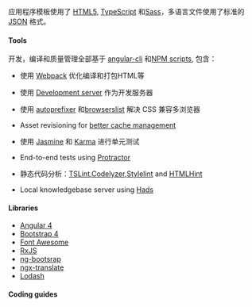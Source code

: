 应用程序模板使用了 [HTML5](http://whatwg.org/html), [TypeScript](http://www.typescriptlang.org) 和[Sass](http://sass-lang.com)，多语言文件使用了标准的 [JSON](http://www.json.org) 格式。
#### Tools
开发，编译和质量管理全部基于 [angular-cli](https://github.com/angular/angular-cli) 和[NPM scripts](https://docs.npmjs.com/misc/scripts),
    包含：

- 使用 [Webpack](https://webpack.github.io) 优化编译和打包HTML等

- 使用 [Development server](https://webpack.github.io/docs/webpack-dev-server.html) 作为开发服务器

- 使用 [autoprefixer](https://github.com/postcss/autoprefixer) 和[browserslist](https://github.com/ai/browserslist) 解决 CSS 兼容多浏览器

- Asset revisioning for [better cache management](https://webpack.github.io/docs/long-term-caching.html)

- 使用 [Jasmine](http://jasmine.github.io) 和 [Karma](https://karma-runner.github.io) 进行单元测试

- End-to-end tests using [Protractor](https://github.com/angular/protractor)

 - 静态代码分析：[TSLint](https://github.com/palantir/tslint),[Codelyzer](https://github.com/mgechev/codelyzer),[Stylelint](http://stylelint.io) and [HTMLHint](http://htmlhint.com/)
- Local knowledgebase server using [Hads](https://github.com/sinedied/hads)

#### Libraries
- [Angular 4](https://angular.io)
- [Bootstrap 4](https://v4-alpha.getbootstrap.com)
- [Font Awesome](http://fontawesome.io)
- [RxJS](http://reactivex.io/rxjs)
- [ng-bootsrap](https://ng-bootstrap.github.io/)
- [ngx-translate](https://github.com/ngx-translate/core)
- [Lodash](https://lodash.com)

#### Coding guides
<!-- - [管道](./coding-guides/angular/) -->
